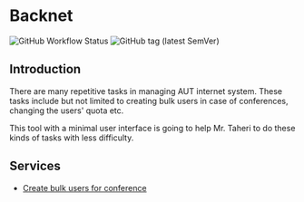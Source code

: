 # Backnet

![GitHub Workflow Status](https://img.shields.io/github/actions/workflow/status/aut-cic/backnet/test.yaml?label=test&logo=github&style=flat-square&branch=main)
![GitHub tag (latest SemVer)](https://img.shields.io/github/v/tag/aut-cic/backnet?logo=github&style=flat-square)

## Introduction

There are many repetitive tasks in managing AUT internet system. These tasks
include but not limited to creating bulk users in case of conferences, changing
the users' quota etc.

This tool with a minimal user interface is going to help Mr. Taheri to do these kinds of tasks with less difficulty.

## Services

- [Create bulk users for conference](https://github.com/aut-cic/backnet/issues/1)
